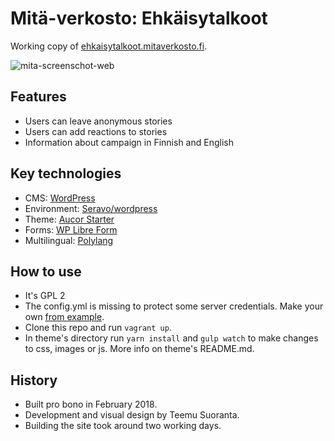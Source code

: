 # Mitä-verkosto: Ehkäisytalkoot

Working copy of [ehkaisytalkoot.mitaverkosto.fi](https://ehkaisytalkoot.mitaverkosto.fi).

![mita-screenschot-web](https://user-images.githubusercontent.com/9577084/37613160-ffa1289e-2baf-11e8-9618-216f72c5b5ec.jpg)

## Features

* Users can leave anonymous stories
* Users can add reactions to stories
* Information about campaign in Finnish and English

## Key technologies

* CMS: [WordPress](https://wordpress.org/)
* Environment: [Seravo/wordpress](https://github.com/Seravo/wordpress)
* Theme: [Aucor Starter](https://github.com/aucor/aucor-starter)
* Forms: [WP Libre Form](https://wordpress.org/plugins/wp-libre-form/)
* Multilingual: [Polylang](https://wordpress.org/plugins/polylang/)

## How to use

* It's GPL 2
* The config.yml is missing to protect some server credentials. Make your own [from example](https://github.com/Seravo/wordpress).
* Clone this repo and run `vagrant up`.
* In theme's directory run `yarn install` and `gulp watch` to make changes to css, images or js. More info on theme's README.md.

## History

* Built pro bono in February 2018.
* Development and visual design by Teemu Suoranta.
* Building the site took around two working days.